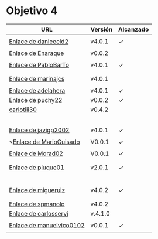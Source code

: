 # Objetivo 4

| URL                                                                                       | Versión | Alcanzado |
|-------------------------------------------------------------------------------------------|---------|-----------|
| <!-- Enlace de sergioae19 -->                                                             |         |           |
| [Enlace de danieeeld2](https://github.com/danieeeld2/LogisticsRoutes/pull/27)             | v4.0.1  | ✓         |
| <!-- Enlace de LuciaAnsino -->                                                            |         |           |
| [Enlace de Enaraque](https://github.com/Enaraque/bus_stadistics/pull/28)                  | v0.0.2  |           |
| <!-- Enlace de giorgiogiovanni -->                                                        |         |           |
| [Enlace de PabloBarTo](https://github.com/PabloBarTo/Empresa/pull/23)                     | v4.0.1  | ✓         |
| <!-- Enlace de danibarranqueroo -->                                                       |         |           |
| <!-- Enlace de Amadocm -->                                                                |         |           |
| [Enlace de marinajcs](https://github.com/marinajcs/asignacionTareas/pull/24)              | v4.0.1  |           |
| <!-- Enlace de GiancaGrizzly -->                                                          |         |           |
| [Enlace de adelahera](https://github.com/adelahera/basket-stats/pull/25)                  | v4.0.1  | ✓         |
| [Enlace de puchy22](https://github.com/puchy22/nutri-app/pull/18)                         | v0.0.2  | ✓         |
| [carlotiii30](https://github.com/carlotiii30/organizacionSemanal/pull/26)                 | v0.4.2  |           |
| <!-- Enlace de sergioffdez -->                                                            |         |           |
| <!-- Enlace de DarckMonster -->                                                           |         |           |
| <!-- Enlace de eugrdfolcha -->                                                            |         |           |
| <!-- Enlace de diagmatrix -->                                                             |         |           |
| <!-- Enlace de JaimeGM96 -->                                                              |         |           |
| [Enlace de javigp2002](https://github.com/javigp2002/LazyFood/pull/19)                    | v4.0.1  | ✓         |
| <!-- Enlace de shvtwp -->                                                                 |         |           |
| <[Enlace de MarioGuisado](https://github.com/MarioGuisado/TrainMe/pull/38)                | V0.0.1  | ✓         |
| <!-- Enlace de J P S -->                                                                  |         |           |
| [Enlace de Morad02](https://github.com/Morad02/F1Data/pull/22)                            | V0.0.1  | ✓         |
| <!-- Enlace de albertolj -->                                                              |         |           |
| <!-- Enlace de Christianlr -->                                                            |         |           |
| [Enlace de pluque01](https://github.com/pluque01/CofreSagradoVirtual/pull/22)             | v2.0.1  | ✓         |
| <!-- Enlace de josemponce -->                                                             |         |           |
| <!-- Enlace de smallPingu -->                                                             |         |           |
| <!-- Enlace de chelunike -->                                                              |         |           |
| <!-- Enlace de M M M -->                                                                  |         |           |
| <!-- Enlace de moshidev -->                                                               |         |           |
| <!-- Enlace de R L O E -->                                                                |         |           |
| [Enlace de migueruiz](https://github.com/migueruiz/Automatricula/pull/34)                 | v4.0.2  | ✓         |
| <!-- Enlace de Javito198 -->                                                              |         |           |
| <!-- Enlace de Alvarosanpal -->                                                           |         |           |
| [Enlace de spmanolo](https://github.com/spmanolo/calidad-aire/pull/22)                    | v4.0.2  |           |
| [Enlace de carlosservi](https://github.com/carlosservi/Asistente_Ruta_Camioneros/pull/42) | v.4.1.0 |           |
| <!-- Enlace de raultl12 -->                                                               |         |           |
| [Enlace de manuelvico0102](https://github.com/manuelvico0102/easySelect/pull/25)          | v0.0.1  | ✓         |
| <!-- Enlace de johnwaves -->                                                              |         |           |
